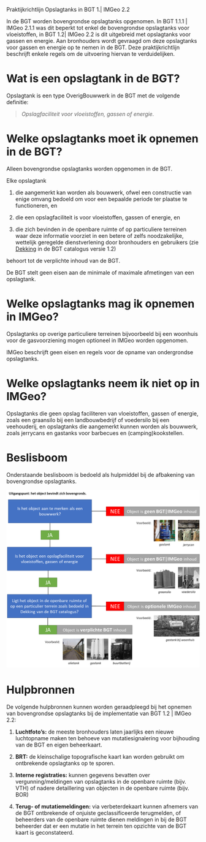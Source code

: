 Praktijkrichtlijn Opslagtanks in BGT 1.\| IMGeo 2.2

In de BGT worden bovengrondse opslagtanks opgenomen. In BGT 1.1.1 \| IMGeo 2.1.1
was dit beperkt tot enkel de bovengrondse opslagtanks voor vloeistoffen, in BGT
1.2\| IMGeo 2.2 is dit uitgebreid met opslagtanks voor gassen en energie. Aan
bronhouders wordt gevraagd om deze opslagtanks voor gassen en energie op te
nemen in de BGT. Deze praktijkrichtlijn beschrijft enkele regels om de
uitvoering hiervan te verduidelijken.

Wat is een opslagtank in de BGT?
================================

Opslagtank is een type OverigBouwwerk in de BGT met de volgende definitie:

>   *Opslagfaciliteit voor vloeistoffen, gassen of energie.*

Welke opslagtanks moet ik opnemen in de BGT?
============================================

Alleen bovengrondse opslagtanks worden opgenomen in de BGT.

Elke opslagtank

1.  die aangemerkt kan worden als bouwwerk, ofwel een constructie van enige
    omvang bedoeld om voor een bepaalde periode ter plaatse te functioneren, en

2.  die een opslagfaciliteit is voor vloeistoffen, gassen of energie, en

3.  die zich bevinden in de openbare ruimte of op particuliere terreinen waar
    deze informatie voorziet in een betere of zelfs noodzakelijke, wettelijk
    geregelde dienstverlening door bronhouders en gebruikers (zie
    [Dekking](https://docs.geostandaarden.nl/imgeo/catalogus/bgt/#dekking) in de
    BGT catalogus versie 1.2)

behoort tot de verplichte inhoud van de BGT.

De BGT stelt geen eisen aan de minimale of maximale afmetingen van een
opslagtank.

Welke opslagtanks mag ik opnemen in IMGeo?
==========================================

Opslagtanks op overige particuliere terreinen bijvoorbeeld bij een woonhuis voor
de gasvoorziening mogen optioneel in IMGeo worden opgenomen.

IMGeo beschrijft geen eisen en regels voor de opname van ondergrondse
opslagtanks.

Welke opslagtanks neem ik niet op in IMGeo?
===========================================

Opslagtanks die geen opslag faciliteren van vloeistoffen, gassen of energie,
zoals een graansilo bij een landbouwbedrijf of voedersilo bij een veehouderij,
en opslagtanks die aangemerkt kunnen worden als bouwwerk, zoals jerrycans en
gastanks voor barbecues en (camping)kookstellen.

Beslisboom
==========

Onderstaande beslisboom is bedoeld als hulpmiddel bij de afbakening van
bovengrondse opslagtanks.

![](media/507a50d91d43ff102505c9a8257ece79.png)

Hulpbronnen
===========

De volgende hulpbronnen kunnen worden geraadpleegd bij het opnemen van
bovengrondse opslagtanks bij de implementatie van BGT 1.2 \| IMGeo 2.2:

1.  **Luchtfoto’s:** de meeste bronhouders laten jaarlijks een nieuwe
    luchtopname maken ten behoeve van mutatiesignalering voor bijhouding van de BGT en eigen beheerkaart.

2.  **BRT:** de kleinschalige topografische kaart kan worden gebruikt om
    ontbrekende opslagtanks op te sporen.

3.  **Interne registraties:** kunnen gegevens bevatten over vergunning/meldingen
    van opslagtanks in de openbare ruimte (bijv. VTH) of nadere detaillering van
    objecten in de openbare ruimte (bijv. BOR)

4.  **Terug- of mutatiemeldingen:** via verbeterdekaart kunnen afnemers van de
    BGT ontbrekende of onjuiste geclassificeerde terugmelden, of beheerders van
    de openbare ruimte dienen meldingen in bij de BGT beheerder dat er een
    mutatie in het terrein ten opzichte van de BGT kaart is geconstateerd.
